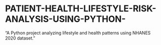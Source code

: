 # PATIENT-HEALTH-LIFESTYLE-RISK-ANALYSIS-USING-PYTHON-
“A Python project analyzing lifestyle and health patterns using NHANES 2020 dataset.”
